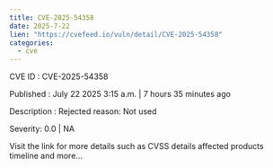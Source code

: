 ```yaml
--- 
title: CVE-2025-54358
date: 2025-7-22
lien: "https://cvefeed.io/vuln/detail/CVE-2025-54358"
categories:
  - cve
---
```


CVE ID : CVE-2025-54358

Published :  July 22
2025
3:15 a.m. | 7 hours
35 minutes ago

Description : Rejected reason: Not used

Severity: 0.0 | NA

Visit the link for more details
such as CVSS details
affected products
timeline
and more...
